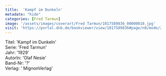 ```yaml
---
title:  'Kampf im Dunkeln'
metadate: "hide"
categories: [Fred Tarmun]
image: '/assets/images/coverart/Fred Tarmun/1017589836_00000010.jpg'
visit: 'https://portal.dnb.de/bookviewer/view/1017589836#page/n0/mode/2up'
---
```

Titel: 'Kampf im Dunkeln' <br>
Serie: 'Fred Tarmun' <br>
Jahr: '1929' <br>
AutorIn: 'Olaf Nesie' <br>
Band-Nr: '?' <br>
Verlag: ' MignonVerlag'